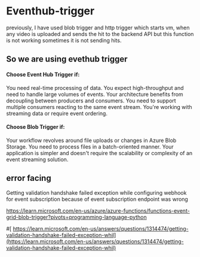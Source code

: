 # Eventhub-trigger

previously, I have used blob trigger and http trigger which starts vm, when any video is uploaded and sends the hit to the backend API but this function is not working sometimes it is not sending hits.


## So we are using evethub trigger

 
#### Choose Event Hub Trigger if:
You need real-time processing of data.
You expect high-throughput and need to handle large volumes of events.
Your architecture benefits from decoupling between producers and consumers.
You need to support multiple consumers reacting to the same event stream.
You're working with streaming data or require event ordering.

#### Choose Blob Trigger if:
Your workflow revolves around file uploads or changes in Azure Blob Storage.
You need to process files in a batch-oriented manner.
Your application is simpler and doesn't require the scalability or complexity of an event streaming solution.




## error facing
Getting validation handshake failed exception while configuring webhook for event subscription
because of event subscription endpoint was wrong

https://learn.microsoft.com/en-us/azure/azure-functions/functions-event-grid-blob-trigger?pivots=programming-language-python





#[ https://learn.microsoft.com/en-us/answers/questions/1314474/getting-validation-handshake-failed-exception-whil](https://learn.microsoft.com/en-us/answers/questions/1314474/getting-validation-handshake-failed-exception-whil)
